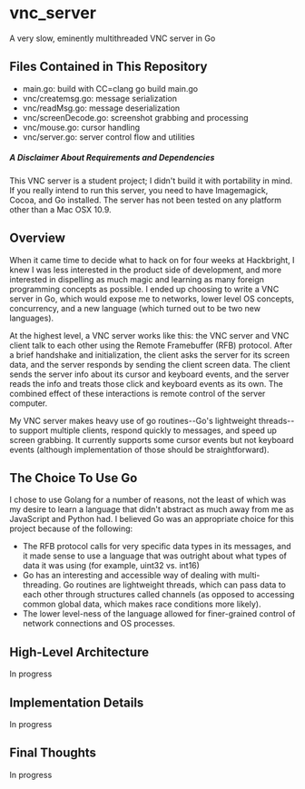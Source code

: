 vnc_server
==========

A very slow, eminently multithreaded VNC server in Go

## Files Contained in This Repository

+ main.go: build with CC=clang go build main.go
+ vnc/createmsg.go: message serialization
+ vnc/readMsg.go: message deserialization
+ vnc/screenDecode.go: screenshot grabbing and processing
+ vnc/mouse.go: cursor handling
+ vnc/server.go: server control flow and utilities

##### A Disclaimer About Requirements and Dependencies

This VNC server is a student project; I didn't build it with portability in mind. If you really intend to run this server, you need to have Imagemagick, Cocoa, and Go installed. The server has not been tested on any platform other than a Mac OSX 10.9. 

## Overview

When it came time to decide what to hack on for four weeks at Hackbright, I
knew I was less interested in the product side of development, and more
interested in dispelling as much magic and learning as many foreign
programming concepts as possible. I ended up choosing to write a VNC server in
Go, which would expose me to networks, lower level OS concepts, concurrency,
and a new language (which turned out to be two new languages).

At the highest level, a VNC server works like this: the VNC server and VNC client talk to each other using the Remote Framebuffer (RFB) protocol. After a brief handshake and initialization, the client asks the server for its screen data, and the server responds by sending the client screen data. The client sends the server info about its cursor and keyboard events, and the server reads the info and treats those click and keyboard events as its own. The combined effect of these interactions is remote control of the server computer.

My VNC server makes heavy use of go routines--Go's lightweight threads--to support multiple clients, respond quickly to messages, and speed up screen grabbing. It currently supports some cursor events but not keyboard events (although implementation of those should be straightforward).

## The Choice To Use Go
I chose to use Golang for a number of reasons, not the least of which was my desire to learn a language that didn't abstract as much away from me as JavaScript and Python had. I believed Go was an appropriate choice for this project because of the following: 

+ The RFB protocol calls for very specific data types in its messages, and it made sense to use a language that was outright about what types of data it was using (for example, uint32 vs. int16)
+ Go has an interesting and accessible way of dealing with multi-threading. Go routines are lightweight threads, which can pass data to each other through structures called channels (as opposed to accessing common global data, which makes race conditions more likely).
+ The lower level-ness of the language allowed for finer-grained control of network connections and OS processes.

## High-Level Architecture 

In progress

## Implementation Details

In progress

## Final Thoughts

In progress